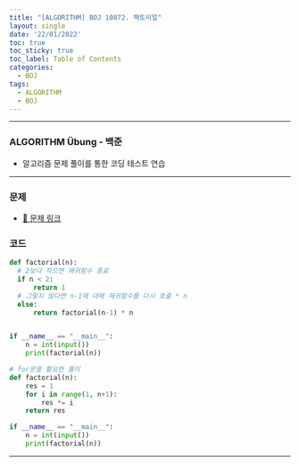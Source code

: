 ```yaml
---
title: "[ALGORITHM] BOJ 10872. 팩토리얼"
layout: single
date: '22/01/2022'
toc: true
toc_sticky: true
toc_label: Table of Contents
categories:
  - BOJ
tags:
  - ALGORITHM
  - BOJ
---
```


---
### ALGORITHM Übung - 백준
* 알고리즘 문제 풀이를 통한 코딩 테스트 연습

---

### 문제
* [🔗 문제 링크](https://www.acmicpc.net/problem/10872)

### 코드
```python
def factorial(n):
  # 2보다 작으면 재귀함수 종료
  if n < 2:
      return 1
  # 그렇지 않다면 n-1에 대해 재귀함수를 다시 호출 * n
  else:
      return factorial(n-1) * n


if __name__ == "__main__":
    n = int(input())
    print(factorial(n))

# for문을 활요한 풀이
def factorial(n):
    res = 1
    for i in range(1, n+1):
        res *= i
    return res

if __name__ == "__main__":
    n = int(input())
    print(factorial(n))
```
---